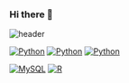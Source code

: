 ### Hi there 👋

<!--
**dohyeonCD/dohyeonCD** is a ✨ _special_ ✨ repository because its `README.md` (this file) appears on your GitHub profile.

Here are some ideas to get you started:

- 🔭 I’m currently working on ...
- 🌱 I’m currently learning ...
- 👯 I’m looking to collaborate on ...
- 🤔 I’m looking for help with ...
- 💬 Ask me about ...
- 📫 How to reach me: ...
- 😄 Pronouns: ...
- ⚡ Fun fact: ...
-->

![header](https://capsule-render.vercel.app/api?type=waving&color=auto&height=300&section=header&text=capsule%20render&fontSize=90)

[![Python](https://img.shields.io/badge/Python-FF9900?style=flat-square&logo=Python&logoColor=gray)](https://github.com/dohyeonCD/Python_1)
[![Python](https://img.shields.io/badge/Python-FF8800?style=flat-square&logo=Python&logoColor=gray)](https://github.com/dohyeonCD/Python_2)
[![Python](https://img.shields.io/badge/Python-F46D01?style=flat-square&logo=Python&logoColor=gray)](https://github.com/dohyeonCD/Python_3)

[![MySQL](https://img.shields.io/badge/MySQL-417598?style=flat-square&logo=MySQL&logoColor=white)](https://github.com/dohyeonCD/SQL)
[![R](https://img.shields.io/badge/R-6CADDF?style=flat-square&logo=R&logoColor=gray)](https://github.com/dohyeonCD/R)
